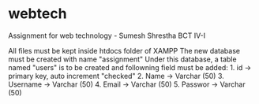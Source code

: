 # webtech
Assignment for web technology - Sumesh Shrestha BCT IV-I

All files must be kept inside htdocs folder of XAMPP
The new database must be created with name "assignment"
  Under this database, a table named "users" is to be created and followning field must be added:
    1. id -> primary key, auto increment "checked"
    2. Name -> Varchar (50)
    3. Username -> Varchar (50)
    4. Email -> Varchar (50)
    5. Passwor -> Varchar (50)

